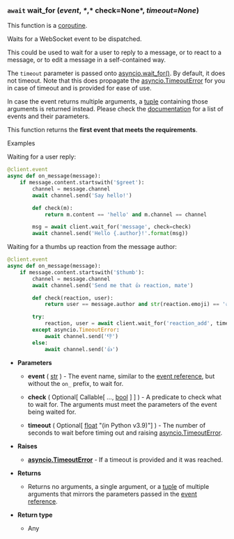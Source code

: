 ### `await` wait_for (*event*, _\*_,* check=None*, *timeout=None*)
This function is a [coroutine](https://docs.python.org/3/library/asyncio-task.html#coroutine).

Waits for a WebSocket event to be dispatched.

This could be used to wait for a user to reply to a message, or to react to a message, or to edit a message in a self-contained way.

The `timeout` parameter is passed onto [asyncio.wait_for()](https://docs.python.org/3/library/asyncio-task.html#asyncio.wait_for "(in Python v3.9)"). By default, it does not timeout. Note that this does propagate the [asyncio.TimeoutError](https://docs.python.org/3/library/asyncio-exceptions.html#asyncio.TimeoutError "(in Python v3.9)") for you in case of timeout and is provided for ease of use.

In case the event returns multiple arguments, a [tuple](https://docs.python.org/3/library/stdtypes.html#tuple "(in Python v3.9)") containing those arguments is returned instead. Please check the [documentation](discord/Event%20Reference/Event%20Reference) for a list of events and their parameters.

This function returns the **first event that meets the requirements**.

Examples

Waiting for a user reply:

```python
@client.event
async def on_message(message):
    if message.content.startswith('$greet'):
        channel = message.channel
        await channel.send('Say hello!')

        def check(m):
            return m.content == 'hello' and m.channel == channel

        msg = await client.wait_for('message', check=check)
        await channel.send('Hello {.author}!'.format(msg))
```
Waiting for a thumbs up reaction from the message author:
```python
@client.event
async def on_message(message):
    if message.content.startswith('$thumb'):
        channel = message.channel
        await channel.send('Send me that 👍 reaction, mate')

        def check(reaction, user):
            return user == message.author and str(reaction.emoji) == '👍'

        try:
            reaction, user = await client.wait_for('reaction_add', timeout=60.0, check=check)
        except asyncio.TimeoutError:
            await channel.send('👎')
        else:
            await channel.send('👍')
```

- **Parameters**

	- **event** ( [str](https://docs.python.org/3/library/stdtypes.html#str "(in Python v3.9)") ) - The event name, similar to the [event reference](discord/Event%20Reference/Event%20Reference), but without the `on_` prefix, to wait for.

	- **check** ( Optional[ Callable[ …, [bool](https://docs.python.org/3/library/functions.html#bool "(in Python v3.9)") ] ] ) - A predicate to check what to wait for. The arguments must meet the parameters of the event being waited for.

	- **timeout** ( Optional[ [float](https://docs.python.org/3/library/functions.html#float)  "(in Python v3.9)"] ) - The number of seconds to wait before timing out and raising [asyncio.TimeoutError](https://docs.python.org/3/library/asyncio-exceptions.html#asyncio.TimeoutError "(in Python v3.9)").

- **Raises**

	- [**asyncio.TimeoutError**](https://docs.python.org/3/library/asyncio-exceptions.html#asyncio.TimeoutError "(in Python v3.9)") - If a timeout is provided and it was reached.

- **Returns**

	- Returns no arguments, a single argument, or a [tuple](https://docs.python.org/3/library/stdtypes.html#tuple "(in Python v3.9)") of multiple arguments that mirrors the parameters passed in the [event reference](discord/Event%20Reference/Event%20Reference).

- **Return type**

	- Any
